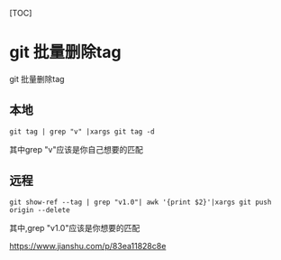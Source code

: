 [TOC]



# git 批量删除tag

git 批量删除tag

## 本地

```
git tag | grep "v" |xargs git tag -d
```

其中grep "v"应该是你自己想要的匹配

## 远程

```
git show-ref --tag | grep "v1.0"| awk '{print $2}'|xargs git push origin --delete
```

其中,grep "v1.0"应该是你想要的匹配







<https://www.jianshu.com/p/83ea11828c8e>